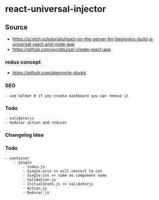 # react-universal-injector

## Source
  - https://scotch.io/tutorials/react-on-the-server-for-beginners-build-a-universal-react-and-node-app
  - https://github.com/ayroblu/ssr-create-react-app

### redux concept
  - https://github.com/alexnm/re-ducks

### SEO
	- use helmet # if you create dashboard you can remove it

### Todo
	- validatorjs
	- modular action and reducer

### Changelog Idea

### Todo
	- container
		- Single
			- index.js
			- Single.scss >> will convert to css
			- Single.css >> same as component name
			- Validation.js
			- InitialState.js >> validatorjs
			- Action.js
			- Reducer.js
